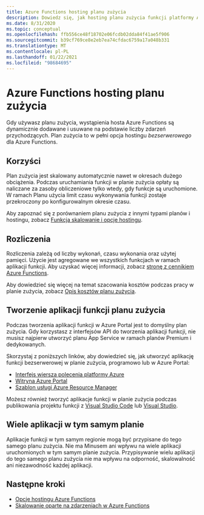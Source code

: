 ```yaml
---
title: Azure Functions hosting planu zużycia
description: Dowiedz się, jak hosting planu zużycia funkcji platformy Azure umożliwia uruchamianie kodu w środowisku, które jest skalowane dynamicznie, ale płacisz tylko za zasoby używane podczas wykonywania.
ms.date: 8/31/2020
ms.topic: conceptual
ms.openlocfilehash: ffb556ce48f18702e06fcdb02dda84f41ae5f906
ms.sourcegitcommit: b39cf769ce8e2eb7ea74cfdac6759a17a048b331
ms.translationtype: MT
ms.contentlocale: pl-PL
ms.lasthandoff: 01/22/2021
ms.locfileid: "98684695"
---
```

# <a name="azure-functions-consumption-plan-hosting"></a>Azure Functions hosting planu zużycia

Gdy używasz planu zużycia, wystąpienia hosta Azure Functions są dynamicznie dodawane i usuwane na podstawie liczby zdarzeń przychodzących. Plan zużycia to w pełni opcja hostingu <em>bezserwerowego</em> dla Azure Functions.

## <a name="benefits"></a>Korzyści

Plan zużycia jest skalowany automatycznie nawet w okresach dużego obciążenia. Podczas uruchamiania funkcji w planie zużycia opłaty są naliczane za zasoby obliczeniowe tylko wtedy, gdy funkcje są uruchomione. W ramach Planu użycia limit czasu wykonywania funkcji zostaje przekroczony po konfigurowalnym okresie czasu.

Aby zapoznać się z porównaniem planu zużycia z innymi typami planów i hostingu, zobacz [Funkcja skalowanie i opcje hostingu](functions-scale.md).

## <a name="billing"></a>Rozliczenia

Rozliczenia zależą od liczby wykonań, czasu wykonania oraz użytej pamięci. Użycie jest agregowane we wszystkich funkcjach w ramach aplikacji funkcji. Aby uzyskać więcej informacji, zobacz [stronę z cennikiem Azure Functions](https://azure.microsoft.com/pricing/details/functions/).

Aby dowiedzieć się więcej na temat szacowania kosztów podczas pracy w planie zużycia, zobacz [Opis kosztów planu zużycia](functions-consumption-costs.md).

## <a name="create-a-consumption-plan-function-app"></a>Tworzenie aplikacji funkcji planu zużycia

Podczas tworzenia aplikacji funkcji w Azure Portal jest to domyślny plan zużycia. Gdy korzystasz z interfejsów API do tworzenia aplikacji funkcji, nie musisz najpierw utworzyć planu App Service w ramach planów Premium i dedykowanych.

Skorzystaj z poniższych linków, aby dowiedzieć się, jak utworzyć aplikację funkcji bezserwerowej w planie zużycia, programowo lub w Azure Portal:

+ [Interfejs wiersza polecenia platformy Azure](./scripts/functions-cli-create-serverless.md)
+ [Witryna Azure Portal](./functions-get-started.md)
+ [Szablon usługi Azure Resource Manager](functions-create-first-function-resource-manager.md)

Możesz również tworzyć aplikacje funkcji w planie zużycia podczas publikowania projektu funkcji z [Visual Studio Code](./create-first-function-vs-code-csharp.md#publish-the-project-to-azure) lub [Visual Studio](functions-create-your-first-function-visual-studio.md#publish-the-project-to-azure).

## <a name="multiple-apps-in-the-same-plan"></a>Wiele aplikacji w tym samym planie

Aplikacje funkcji w tym samym regionie mogą być przypisane do tego samego planu zużycia. Nie ma Minusem ani wpływu na wiele aplikacji uruchomionych w tym samym planie zużycia. Przypisywanie wielu aplikacji do tego samego planu zużycia nie ma wpływu na odporność, skalowalność ani niezawodność każdej aplikacji.

## <a name="next-steps"></a>Następne kroki

+ [Opcje hostingu Azure Functions](functions-scale.md)
+ [Skalowanie oparte na zdarzeniach w Azure Functions](event-driven-scaling.md)